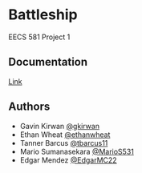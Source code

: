 # Battleship
EECS 581 Project 1

## Documentation
[Link](https://github.com/ethanwheat/EECS-581-Battleship/blob/main/documentation)

## Authors
- Gavin Kirwan [@gkirwan](https://www.github.com/gkirwan43)
- Ethan Wheat [@ethanwheat](https://github.com/ethanwheat)
- Tanner Barcus [@tbarcus11](https://github.com/tbarcus11)
- Mario Sumanasekara [@MarioS531](https://github.com/MarioS531)
- Edgar Mendez [@EdgarMC22](https://github.com/EdgarMC22)
